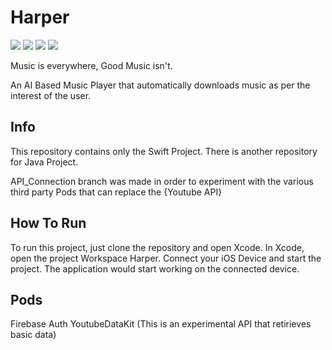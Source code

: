 # Harper

![](https://img.shields.io/badge/Language-Swift-Orange)
![](https://img.shields.io/badge/Language-Java-red)
![](https://img.shields.io/badge/IDE-Android_Studio-green)
![](https://img.shields.io/badge/IDE-Xcode-blue)

Music is everywhere, Good Music isn't.

An AI Based Music Player that automatically downloads music as per the interest of the user.

## Info

This repository contains only the Swift Project.
There is another repository for Java Project.

API_Connection branch was made in order to experiment with the various third party Pods that can replace the {Youtube API}

## How To Run

To run this project, just clone the repository and open Xcode.
In Xcode, open the project Workspace Harper.
Connect your iOS Device and start the project.
The application would start working on the connected device.

## Pods

Firebase Auth
YoutubeDataKit
(This is an experimental API that retirieves basic data)
